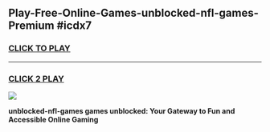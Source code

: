 
## Play-Free-Online-Games-unblocked-nfl-games-Premium #icdx7
<h3>
<a href="https://premium.freeplayer.one?title=unblocked-nfl-games&ref=8M">CLICK TO PLAY</a></h3>
<hr>

<h3>
<a href="https://premium.freeplayer.one?title=unblocked-nfl-games&ref=8M">CLICK 2 PLAY</a>
  
</h3>

<a href="https://premium.freeplayer.one?title=unblocked-nfl-games&ref=8M"><img src="https://clearcache.store/games.png"></a>


**unblocked-nfl-games games unblocked: Your Gateway to Fun and Accessible Online Gaming**
